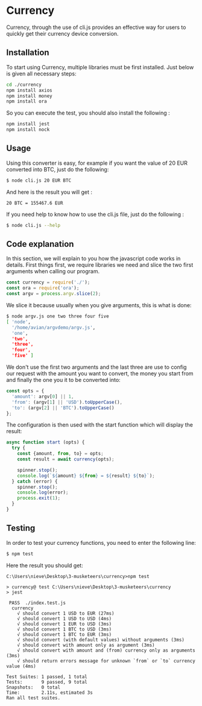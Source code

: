 # Currency 

Currency, through the use of cli.js provides an effective way for users to quickly get their currency device conversion.

## Installation

To start using Currency, multiple libraries must be first installed. Just below is given all necessary steps:

```bash
cd ./currency
npm install axios
npm install money
npm install ora
```
So you can execute the test, you should also install the following : 

```bash
npm install jest
npm install nock
```

## Usage
Using this converter is easy, for example if you want the value of 20 EUR converted into BTC, just do the following:

```bash
$ node cli.js 20 EUR BTC
```
And here is the result you will get :

```console
20 BTC = 155467.6 EUR
```

If you need help to know how to use the cli.js file, just do the following : 

```bash
$ node cli.js --help
```


## Code explanation
In this section, we will explain to you how the javascript code works in details.
First things first, we require libraries we need and slice the two first arguments when calling our program.
```javascript
const currency = require('./');
const ora = require('ora');
const argv = process.argv.slice(2);
```
We slice it because usually when you give arguments, this is what is done:
```bash
$ node argv.js one two three four five
[ 'node',
  '/home/avian/argvdemo/argv.js',
  'one',
  'two',
  'three',
  'four',
  'five' ]
```
We don't use the first two arguments and the last three are use to config our request with the amount you want to convert, the money you start from and finally the one you it to be converted into:
```javascript
const opts = {
  'amount': argv[0] || 1,
  'from': (argv[1] || 'USD').toUpperCase(),
  'to': (argv[2] || 'BTC').toUpperCase()
};
```
The configuration is then used with the start function which will display the result:
```javascript
async function start (opts) {
  try {
    const {amount, from, to} = opts;
    const result = await currency(opts);

    spinner.stop();
    console.log(`${amount} ${from} = ${result} ${to}`);
  } catch (error) {
    spinner.stop();
    console.log(error);
    process.exit(1);
  }
}
```
## Testing
In order to test your currency functions, you need to enter the following line:
```bash
$ npm test
```

Here the result you should get:

```console
C:\Users\nieve\Desktop\3-musketeers\currency>npm test

> currency@ test C:\Users\nieve\Desktop\3-musketeers\currency
> jest

 PASS  ./index.test.js
  currency
    √ should convert 1 USD to EUR (27ms)
    √ should convert 1 USD to USD (4ms)
    √ should convert 1 EUR to USD (3ms)
    √ should convert 1 BTC to USD (3ms)
    √ should convert 1 BTC to EUR (3ms)
    √ should convert (with default values) without arguments (3ms)
    √ should convert with amount only as argument (3ms)
    √ should convert with amount and (from) currency only as arguments (3ms)
    √ should return errors message for unknown `from` or `to` currency value (4ms)

Test Suites: 1 passed, 1 total
Tests:       9 passed, 9 total
Snapshots:   0 total
Time:        2.11s, estimated 3s
Ran all test suites.
```
